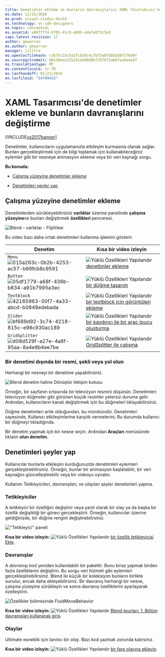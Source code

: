```yaml
---
title: Denetimler ekleme ve bunların davranışlarını XAML Tasarımcısı'nda değiştirme | Microsoft Docs
ms.date: 11/15/2016
ms.prod: visual-studio-dev14
ms.technology: vs-ide-designers
ms.topic: conceptual
ms.assetid: a80fff74-bf01-41c9-ab85-ada7a873c3a9
caps.latest.revision: 17
author: gewarren
ms.author: gewarren
manager: jillfra
ms.openlocfilehash: c3b75c15c5a2fcb59c4cfbf3a8768da38f1f6d0f
ms.sourcegitcommit: 8b538eea125241e9d6d8b7297b72a66faa9a4a47
ms.translationtype: MT
ms.contentlocale: tr-TR
ms.lasthandoff: 01/23/2019
ms.locfileid: "54789425"
---
```

# <a name="insert-controls-and-modify-their-behavior-in-xaml-designer"></a>XAML Tasarımcısı'de denetimler ekleme ve bunların davranışlarını değiştirme
[!INCLUDE[vs2017banner](../includes/vs2017banner.md)]

Denetimler, kullanıcıların uygulamanızla etkileşim kurmasına olanak sağlar. Bunları gerçekleştirmek için de bilgi toplamak için kullanabileceğiniz eylemler gibi bir nesneye animasyon ekleme veya bir veri kaynağı sorgu.  
  
 **Bu konuda:**  
  
-   [Çalışma yüzeyine denetimler ekleme](#Insert)  
  
-   [Denetimleri şeyler yap](#Modify)  
  
##  <a name="Insert"></a> Çalışma yüzeyine denetimler ekleme  
 Denetimlerden sürükleyebilirsiniz **varlıklar** üzerine panelinde **çalışma yüzeyine**ve bunları değiştirmek **özellikleri** penceresi.  
  
 ![Blend &#45; varlıklar &#45; FlipView](../designers/media/blend-assetsflipview-xaml.png "blend_AssetsFlipView_XAML")  
  
 Bu video bazı daha ortak denetimleri kullanma işlemini gösterir.  
  
|Denetim|Kısa bir video izleyin|  
|-------------|-------------------------|  
|`Menu` ![](../designers/media/015a263c-0b2b-4253-ac57-b86fcb8c9591.png "015a263c-0b2b-4253-ac57-b86fcb8c9591")|![Yüklü Özellikleri Yapılandır](../designers/media/bldadminconsoleinitialconfigicon.PNG "BldAdminConsoleInitialConfigIcon") [denetimler ekleme](https://www.youtube.com/watch?v=ra4AHfgD4Ys&list=PLBDF977B2F1DAB358&index=45)|  
|`Button` ![](../designers/media/05df1779-a68f-436b-b834-a91b7995a3ec.png "05df1779-a68f-436b-b834-a91b7995a3ec")|![Yüklü Özellikleri Yapılandır](../designers/media/bldadminconsoleinitialconfigicon.PNG "BldAdminConsoleInitialConfigIcon") [bir düğme tasarım](http://www.popscreen.com/v/6A4gb/Microsoft-Expression-Blend-Designing-a-Button)|  
|`Textblock` ![](../designers/media/42165963-00f7-4a33-abcd-b0849edebada.png "42165963-00f7-4a33-abcd-b0849edebada")|![Yüklü Özellikleri Yapılandır](../designers/media/bldadminconsoleinitialconfigicon.PNG "BldAdminConsoleInitialConfigIcon") [bir textblock için görüntüleri ekleme](http://www.popscreen.com/v/6A4du/Microsoft-Expression-Blend-Adding-Images-to-a-TextBlock)|  
|`Slider` ![](../designers/media/bf689d92-3c74-4218-815c-e98c930ac189.png "bf689d92-3c74-4218-815c-e98c930ac189")|![Yüklü Özellikleri Yapılandır](../designers/media/bldadminconsoleinitialconfigicon.PNG "BldAdminConsoleInitialConfigIcon") [bir kaydırıcı ile bir araç ipucu oluşturma](http://www.bing.com/videos/search?q=slider%20expression%20blend&qs=n&form=QBVR&pq=slider%20expression%20blend&sc=1-23&sp=-1&sk=#view=detail&mid=F1BB7DB91B2772A8CA2AF1BB7DB91B2772A8CA2A)|  
|`GridSplitter` ![](../designers/media/d08d529f-a27e-4a8f-95aa-8a4e8b4ee7be.png "d08d529f-a27e-4a8f-95aa-8a4e8b4ee7be")|![Yüklü Özellikleri Yapılandır](../designers/media/bldadminconsoleinitialconfigicon.PNG "BldAdminConsoleInitialConfigIcon") [GridSplitter ile çalışma](http://msdn.microsoft.com/expression/cc188687.aspx)|  
  
### <a name="make-a-control-out-of-an-image-shape-or-path"></a>Bir denetimi dışında bir resmi, şekli veya yol olun  
 Herhangi bir nesneyi bir denetime yapabilirsiniz.  
  
 ![Blend denetim haline Dönüştür iletişim kutusu](../designers/media/blend-makeintocontrol-xaml.png "blend_MakeIntoControl_XAML")  
  
 Örneğin, bir sayfanın ortasında bir televizyon resmini düşünün. Denetimleri televizyon düğmeler gibi görünen küçük resimler yetersiz duruma gelir. Ardından, kullanıcıların kanalı değiştirmek için bu düğmeleri tıklayabilirsiniz.  
  
 Düğme denetimleri artık olduğundan, bu mümkündür. Denetimleri sayesinde, Kullanıcı etkileşimlerine karşılık vermelerini; Bu durumda kullanıcı bir düğmeyi tıkladığında.  
  
 Bir denetim yapmak için bir nesne seçin. Ardından **Araçları** menüsünde tıklatın **olun denetim**.  
  
##  <a name="Modify"></a> Denetimleri şeyler yap  
 Kullanıcılar bunlarla etkileşim kurduğunuzda denetimleri eylemleri gerçekleştirebilirsiniz. Örneğin, bunlar bir animasyon başlatabilir, bir veri kaynağını güncelleştirebilir veya bir videoyu oynatın.  
  
 Kullanım *Tetikleyicileri*, *davranışları*, ve *olayları* şeyler denetimleri yapma.  
  
### <a name="triggers"></a>Tetikleyiciler  
 A *tetikleyici* bir özelliğini değiştirir veya yanıt olarak bir olay ya da başka bir özellik değişikliği bir görevi gerçekleştirir. Örneğin, kullanıcılar üzerine geldiğinizde, bir düğme rengini değiştirebilirsiniz.  
  
 !["Tetikleyici" paneli](../designers/media/custom-button-blend-propertytriggerinfo.png "custom_button_blend_PropertyTriggerInfo")  
  
 **Kısa bir video izleyin:** ![Yüklü Özellikleri Yapılandır](../designers/media/bldadminconsoleinitialconfigicon.PNG "BldAdminConsoleInitialConfigIcon") [bir özellik tetikleyicisi Ekle](http://www.popscreen.com/v/6A4gO/Microsoft-Expression-Blend-Adding-a-Property-Trigger).  
  
### <a name="behaviors"></a>Davranışlar  
 A *davranışı* kod yeniden kullanılabilir bir pakettir. Bunu biraz yapmak birden fazla özelliklerini değiştirin. Bu sorgu veri hizmeti gibi eylemleri gerçekleştirebilirsiniz. Blend ile küçük bir koleksiyon bunların birlikte sunulur, ancak daha ekleyebilirsiniz. Bir davranış herhangi bir nesne, çalışma yüzeyine sürükleyin ve sonra davranış özelliklerini ayarlayarak özelleştirin.  
  
 ![Özellikler bölmesinde FluidMoveBehavior](../designers/media/b4-fluidmovebehaviorproperties-sample.png "b4_FluidMoveBehaviorProperties_Sample")  
  
 **Kısa bir video izleyin:** ![Yüklü Özellikleri Yapılandır](../designers/media/bldadminconsoleinitialconfigicon.PNG "BldAdminConsoleInitialConfigIcon") [Blend ipuçları: 1. Bölüm davranışları kullanarak giriş](http://www.bing.com/videos/search?q=Expression%20blend%20behaviors&qs=n&form=QBVR&pq=expression%20blend%20behavior&sc=4-25&sp=-1&sk=#view=detail&mid=CF0DD797ED84DE740904CF0DD797ED84DE740904).  
  
### <a name="events"></a>Olaylar  
 Ultimate esneklik için tanıtıcı bir *olay*. Bazı kod yazmak zorunda kalırsınız.  
  
 **Kısa bir video izleyin:** ![Yüklü Özellikleri Yapılandır](../designers/media/bldadminconsoleinitialconfigicon.PNG "BldAdminConsoleInitialConfigIcon") [bir fare olayına ekleyin](https://www.youtube.com/watch?v=2PMxAlb-x_E).
